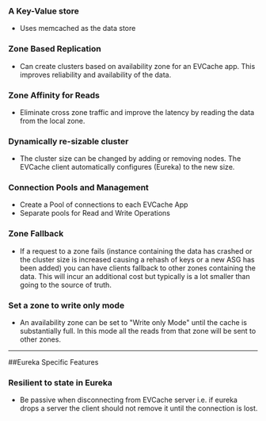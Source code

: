 ### A Key-Value store
* Uses memcached as the data store

### Zone Based Replication
* Can create clusters based on availability zone for an EVCache app. This improves reliability and availability of the data.

### Zone Affinity for Reads
* Eliminate cross zone traffic and improve the latency by reading the data from the local zone. 

### Dynamically re-sizable cluster
* The cluster size can be changed by adding or removing nodes. The EVCache client automatically configures (Eureka) to the new size. 

### Connection Pools and Management
* Create a Pool of connections to each EVCache App
* Separate pools for Read and Write Operations

### Zone Fallback
* If a request to a zone fails (instance containing the data has crashed or the cluster size is increased causing a rehash of keys or a new ASG has been added) you can have clients fallback to other zones containing the data. 
This will incur an additional cost but typically is a lot smaller than going to the source of truth. 

### Set a zone to write only mode
* An availability zone can be set to "Write only Mode" until the cache is substantially full. In this mode all the reads from that zone will be sent to other zones. 


***

##Eureka Specific Features

### Resilient to state in Eureka
* Be passive when disconnecting from EVCache server i.e. if eureka drops a server the client should not remove it until the connection is lost. 